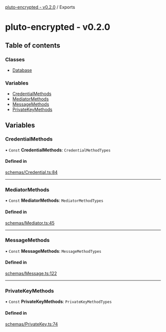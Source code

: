 [pluto-encrypted - v0.2.0](README.md) / Exports

# pluto-encrypted - v0.2.0

## Table of contents

### Classes

- [Database](classes/Database.md)

### Variables

- [CredentialMethods](modules.md#credentialmethods)
- [MediatorMethods](modules.md#mediatormethods)
- [MessageMethods](modules.md#messagemethods)
- [PrivateKeyMethods](modules.md#privatekeymethods)

## Variables

### CredentialMethods

• `Const` **CredentialMethods**: `CredentialMethodTypes`

#### Defined in

[schemas/Credential.ts:84](https://github.com/elribonazo/pluto-encrypted/blob/505fb32/packages/database/src/schemas/Credential.ts#L84)

___

### MediatorMethods

• `Const` **MediatorMethods**: `MediatorMethodTypes`

#### Defined in

[schemas/Mediator.ts:45](https://github.com/elribonazo/pluto-encrypted/blob/505fb32/packages/database/src/schemas/Mediator.ts#L45)

___

### MessageMethods

• `Const` **MessageMethods**: `MessageMethodTypes`

#### Defined in

[schemas/Message.ts:122](https://github.com/elribonazo/pluto-encrypted/blob/505fb32/packages/database/src/schemas/Message.ts#L122)

___

### PrivateKeyMethods

• `Const` **PrivateKeyMethods**: `PrivateKeyMethodTypes`

#### Defined in

[schemas/PrivateKey.ts:74](https://github.com/elribonazo/pluto-encrypted/blob/505fb32/packages/database/src/schemas/PrivateKey.ts#L74)
